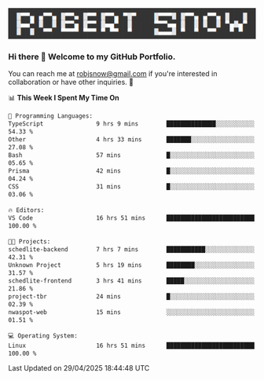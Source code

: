 <img alt="myname" src="assets/name.png" />

### Hi there 👋 Welcome to my GitHub Portfolio.
You can reach me at robjsnow@gmail.com if you're interested in collaboration or have other inquiries.  :briefcase:



<!--START_SECTION:waka-->
📊 **This Week I Spent My Time On** 

```text
💬 Programming Languages: 
TypeScript               9 hrs 9 mins        ██████████████░░░░░░░░░░░   54.33 % 
Other                    4 hrs 33 mins       ███████░░░░░░░░░░░░░░░░░░   27.08 % 
Bash                     57 mins             █░░░░░░░░░░░░░░░░░░░░░░░░   05.65 % 
Prisma                   42 mins             █░░░░░░░░░░░░░░░░░░░░░░░░   04.24 % 
CSS                      31 mins             █░░░░░░░░░░░░░░░░░░░░░░░░   03.06 % 

🔥 Editors: 
VS Code                  16 hrs 51 mins      █████████████████████████   100.00 % 

🐱‍💻 Projects: 
schedlite-backend        7 hrs 7 mins        ███████████░░░░░░░░░░░░░░   42.31 % 
Unknown Project          5 hrs 19 mins       ████████░░░░░░░░░░░░░░░░░   31.57 % 
schedlite-frontend       3 hrs 41 mins       █████░░░░░░░░░░░░░░░░░░░░   21.86 % 
project-tbr              24 mins             █░░░░░░░░░░░░░░░░░░░░░░░░   02.39 % 
nwaspot-web              15 mins             ░░░░░░░░░░░░░░░░░░░░░░░░░   01.51 % 

💻 Operating System: 
Linux                    16 hrs 51 mins      █████████████████████████   100.00 % 
```


 Last Updated on 29/04/2025 18:44:48 UTC
<!--END_SECTION:waka-->

<!--
**robjsnow/robjsnow** is a ✨ _special_ ✨ repository because its `README.md` (this file) appears on your GitHub profile.

Here are some ideas to get you started:

- 🔭 I’m currently working on ...
- 🌱 I’m currently learning ...
- 👯 I’m looking to collaborate on ...
- 🤔 I’m looking for help with ...
- 💬 Ask me about ...
- 📫 How to reach me: ...
- 😄 Pronouns: ...
- ⚡ Fun fact: ...
-->


